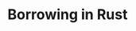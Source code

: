 ---
id: borrowing
title: Borrowing in Rust
sidebar_label: Borrowing
description: Learn how the borrowing model works in Rust, and how to utilize it properly.
---